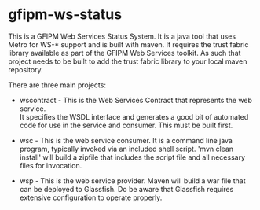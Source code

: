 gfipm-ws-status
===============

  This is a GFIPM Web Services Status System.  It is a java tool that uses Metro for 
WS-* support and is built with maven. It requires the trust fabric library available
as part of the GFIPM Web Services toolkit.  As such that project needs to be 
built to add the trust fabric library to your local maven repository.

  There are three main projects:
   - wscontract - This is the Web Services Contract that represents the web service.  
       It specifies the WSDL interface and generates a good bit of automated code for use 
       in the service and consumer.  This must be built first.

   - wsc - This is the web service consumer.  It is a command line java program, typically
       invoked via an included shell script.  'mvn clean install' will build a zipfile that
       includes the script file and all necessary files for invocation.

   - wsp - This is the web service provider.  Maven will build a war file that can be deployed
       to Glassfish.  Do be aware that Glassfish requires extensive configuration to operate
       properly.


